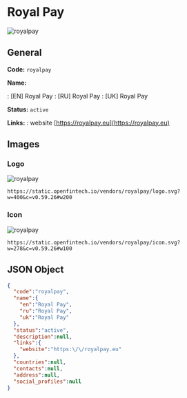
# Royal Pay 
![royalpay](https://static.openfintech.io/vendors/royalpay/logo.svg?w=400&c=v0.59.26#w200)  

## General 
 
**Code:** `royalpay` 
 
**Name:** 
 
:	[EN] Royal Pay 
:	[RU] Royal Pay 
:	[UK] Royal Pay 
 
**Status:** `active` 
 
**Links:** 
: website [https://royalpay.eu](https://royalpay.eu) 
 

## Images 

### Logo 
 
![royalpay](https://static.openfintech.io/vendors/royalpay/logo.svg?w=400&c=v0.59.26#w200)  

```
https://static.openfintech.io/vendors/royalpay/logo.svg?w=400&c=v0.59.26#w200
```  

### Icon 
 
![royalpay](https://static.openfintech.io/vendors/royalpay/icon.svg?w=278&c=v0.59.26#w100)  

```
https://static.openfintech.io/vendors/royalpay/icon.svg?w=278&c=v0.59.26#w100
```  

## JSON Object 

```json
{
  "code":"royalpay",
  "name":{
    "en":"Royal Pay",
    "ru":"Royal Pay",
    "uk":"Royal Pay"
  },
  "status":"active",
  "description":null,
  "links":{
    "website":"https:\/\/royalpay.eu"
  },
  "countries":null,
  "contacts":null,
  "address":null,
  "social_profiles":null
}
```  

